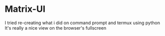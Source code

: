 # Matrix-UI

I tried re-creating what i did on command prompt and termux using python 
It's really a nice view on the browser's fullscreen 
